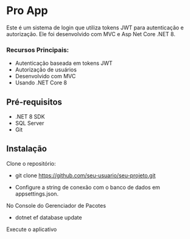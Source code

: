 # Pro App

Este é um sistema de login que utiliza tokens JWT para autenticação e autorização. Ele foi desenvolvido com MVC e Asp Net Core .NET 8.

### Recursos Principais:
- Autenticação baseada em tokens JWT
- Autorização de usuários
- Desenvolvido com MVC
- Usando .NET Core 8

## Pré-requisitos

- .NET 8 SDK 
- SQL Server
- Git

## Instalação

Clone o repositório:
- git clone https://github.com/seu-usuario/seu-projeto.git

- Configure a string de conexão com o banco de dados em appsettings.json.

No Console do Gerenciador de Pacotes
- dotnet ef database update

Execute o aplicativo
